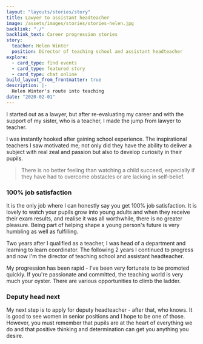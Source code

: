 ```yaml
---
layout: "layouts/stories/story"
title: Lawyer to assistant headteacher
image: /assets/images/stories/stories-helen.jpg
backlink: "./"
backlink_text: Career progression stories
story:
  teacher: Helen Winter
  position: Director of teaching school and assistant headteacher
explore:
  - card_type: find events
  - card_type: featured story
  - card_type: chat online
build_layout_from_frontmatter: true
description: |-
  Helen Winter's route into teaching
date: "2020-02-01"
---
```




I started out as a lawyer, but after re-evaluating my career and with the support of my sister, who is a teacher, I made the jump from lawyer to teacher.

I was instantly hooked after gaining school experience. The inspirational teachers I saw motivated me; not only did they have the ability to deliver a subject with real zeal and passion but also to develop curiosity in their pupils.

> There is no better feeling than watching a child succeed, especially if they have had to overcome obstacles or are lacking in self-belief.

### 100% job satisfaction
It is the only job where I can honestly say you get 100% job satisfaction. It is lovely to watch your pupils grow into young adults and when they receive their exam results, and realise it was all worthwhile, there is no greater pleasure. Being part of helping shape a young person's future is very humbling as well as fulfilling.

Two years after I qualified as a teacher, I was head of a department and learning to learn coordinator. The following 2 years I continued to progress and now I'm the director of teaching school and assistant headteacher.

My progression has been rapid -  I've been very fortunate to be promoted quickly. If you're passionate and committed, the teaching world is very much your oyster. There are various opportunities to climb the ladder.

### Deputy head next

My next step is to apply for deputy headteacher - after that, who knows. It is good to see women in senior positions and I hope to be one of those. However, you must remember that pupils are at the heart of everything we do and that positive thinking and determination can get you anything you desire.
